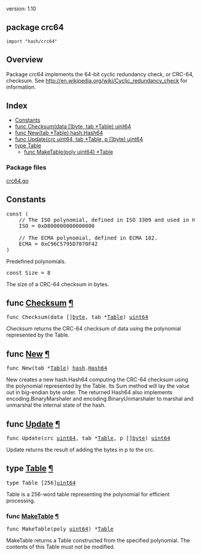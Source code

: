 version: 1.10
## package crc64

  `import "hash/crc64"`

## Overview

Package crc64 implements the 64-bit cyclic redundancy check, or CRC-64,
checksum. See http://en.wikipedia.org/wiki/Cyclic_redundancy_check for
information.

## Index

- [Constants](#pkg-constants)
- [func Checksum(data []byte, tab *Table) uint64](#Checksum)
- [func New(tab *Table) hash.Hash64](#New)
- [func Update(crc uint64, tab *Table, p []byte) uint64](#Update)
- [type Table](#Table)
  - [func MakeTable(poly uint64) *Table](#MakeTable)

### Package files
 [crc64.go](//github.com/golang/go/blob/release-branch.go1.10/src/hash/crc64/crc64.go)

<h2 id="pkg-constants">Constants</h2>

<pre>const (
    <span class="comment">// The ISO polynomial, defined in ISO 3309 and used in HDLC.</span>
    <span id="ISO">ISO</span> = 0xD800000000000000

    <span class="comment">// The ECMA polynomial, defined in ECMA 182.</span>
    <span id="ECMA">ECMA</span> = 0xC96C5795D7870F42
)</pre>

Predefined polynomials.

<pre>const <span id="Size">Size</span> = 8</pre>

The size of a CRC-64 checksum in bytes.

<h2 id="Checksum">func <a href="//github.com/golang/go/blob/release-branch.go1.10/src/hash/crc64/crc64.go#L189">Checksum</a>
    <a href="#Checksum">¶</a></h2>
<pre>func Checksum(data []<a href="/builtin/#byte">byte</a>, tab *<a href="#Table">Table</a>) <a href="/builtin/#uint64">uint64</a></pre>

Checksum returns the CRC-64 checksum of data using the polynomial represented by
the Table.

<h2 id="New">func <a href="//github.com/golang/go/blob/release-branch.go1.10/src/hash/crc64/crc64.go#L78">New</a>
    <a href="#New">¶</a></h2>
<pre>func New(tab *<a href="#Table">Table</a>) <a href="/hash/">hash</a>.<a href="/hash/#Hash64">Hash64</a></pre>

New creates a new hash.Hash64 computing the CRC-64 checksum using the polynomial
represented by the Table. Its Sum method will lay the value out in big-endian
byte order. The returned Hash64 also implements encoding.BinaryMarshaler and
encoding.BinaryUnmarshaler to marshal and unmarshal the internal state of the
hash.

<h2 id="Update">func <a href="//github.com/golang/go/blob/release-branch.go1.10/src/hash/crc64/crc64.go#L171">Update</a>
    <a href="#Update">¶</a></h2>
<pre>func Update(crc <a href="/builtin/#uint64">uint64</a>, tab *<a href="#Table">Table</a>, p []<a href="/builtin/#byte">byte</a>) <a href="/builtin/#uint64">uint64</a></pre>

Update returns the result of adding the bytes in p to the crc.

<h2 id="Table">type <a href="//github.com/golang/go/blob/release-branch.go1.10/src/hash/crc64/crc64.go#L18">Table</a>
    <a href="#Table">¶</a></h2>
<pre>type Table [256]<a href="/builtin/#uint64">uint64</a></pre>

Table is a 256-word table representing the polynomial for efficient processing.

<h3 id="MakeTable">func <a href="//github.com/golang/go/blob/release-branch.go1.10/src/hash/crc64/crc64.go#L27">MakeTable</a>
    <a href="#MakeTable">¶</a></h3>
<pre>func MakeTable(poly <a href="/builtin/#uint64">uint64</a>) *<a href="#Table">Table</a></pre>

MakeTable returns a Table constructed from the specified polynomial. The
contents of this Table must not be modified.


